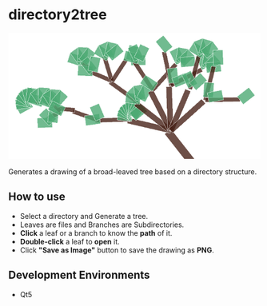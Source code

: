 # directory2tree
![social-preview](/resource/images/github-social-preview.png)

Generates a drawing of a broad-leaved tree based on a directory structure.

## How to use
- Select a directory and Generate a tree.
- Leaves are files and Branches are Subdirectories.
- **Click** a leaf or a branch to know the **path** of it.
- **Double-click** a leaf to **open** it.
- Click **"Save as Image"** button to save the drawing as **PNG**.

## Development Environments
- Qt5
